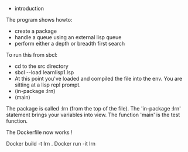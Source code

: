 * introduction

The program shows howto:
* create a package
* handle a queue using an external lisp queue
* perform either a depth or breadth first search

To run this from sbcl:

* cd to the src directory
* sbcl --load learnlisp1.lsp
* At this point you've loaded and compiled the file into the env. You are sitting at a lisp repl prompt.
* (in-package :lrn)
* (main)

The package is called :lrn (from the top of the file). The 'in-package :lrn' statement brings your variables
into view. The function 'main' is the test function.

The Dockerfile now works ! 

Docker build -t lrn .
Docker run -it lrn


